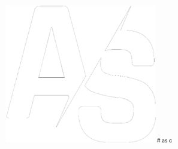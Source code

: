 <img src="https://raw.githubusercontent.com/moodi2005/as/main/Images/logo.png" width="400px">
# as
c
